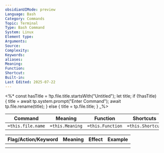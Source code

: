 ```yaml
---
obsidianUIMode: preview
Language: Bash
Category: Commands
Topic: Terminal
Type: Bash Command
System: Linux
Element type: 
Arguments: 
Source: 
Complexity: 
Keywords: 
aliases: 
Meaning: 
Function: 
Shortcut: 
Built-in: 
Last Edited: 2025-07-22
---
```


<%*
const hasTitle = !tp.file.title.startsWith("Untitled");
let title;
if (!hasTitle) {
    title = await tp.system.prompt("Enter Command");
    await tp.file.rename(title);
} else {
    title = tp.file.title;
}
_%>


| Command           | Meaning         | Function         | Shortcuts        |
| ----------------- | --------------- | ---------------- | ---------------- |
| `=this.file.name` | `=this.Meaning` | `=this.Function` | `=this.Shortcut` |

| Flag/Action/Keyword | Meaning | Effect | Example |
| ------------------- | ------- | ------ | ------- |
|                     |         |        |         |
|                     |         |        |         |
